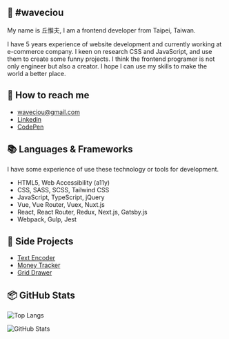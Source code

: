 ## 👀 #waveciou

My name is 丘惟夫, I am a frontend developer from Taipei, Taiwan.

I have 5 years experience of website development and currently working at e-commerce company. I keen on research CSS and JavaScript, and use them to create some funny projects. I think the frontend programer is not only engineer but also a creator. I hope I can use my skills to make the world a better place.

## 🔗 How to reach me

- waveciou@gmail.com
- [Linkedin](https://www.linkedin.com/in/waveciou/)
- [CodePen](https://codepen.io/waveciou)

## 📚 Languages & Frameworks

I have some experience of use these technology or tools for development.

- HTML5, Web Accessibility (a11y)
- CSS, SASS, SCSS, Tailwind CSS
- JavaScript, TypeScript, jQuery
- Vue, Vue Router, Vuex, Nuxt.js
- React, React Router, Redux, Next.js, Gatsby.js
- Webpack, Gulp, Jest

## 🚀 Side Projects

- [Text Encoder](https://github.com/waveciou/text-encoder)
- [Money Tracker](https://github.com/waveciou/MoneyTracker)
- [Grid Drawer](https://github.com/waveciou/grid-drawer)

## 📦 GitHub Stats

![Top Langs](https://github-readme-stats.vercel.app/api/top-langs/?username=waveciou&theme=dark&title_color=FFFFFF)

![GitHub Stats](https://github-readme-stats.vercel.app/api?username=waveciou&theme=dark&show_icons=true&icon_color=FFAA30&title_color=B0C4DE&text_color=FFFFFF&count_private=true)
